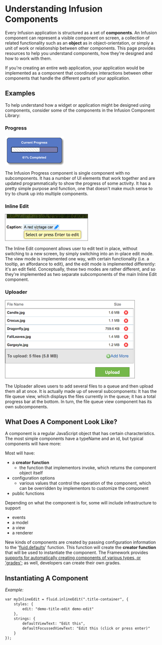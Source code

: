# Understanding Infusion Components #

Every Infusion application is structured as a set of **components**. An Infusion component can represent
a visible component on screen, a collection of related functionality such as an **object** as in object-orientation,
or simply a unit of work or relationship between other components. This page provides resources to help you understand components, how they're designed and how to work with them.

If you're creating an entire web application, your application would be implemented as a component that
coordinates interactions between other components that handle the different parts of your application.

## Examples ##

To help understand how a widget or application might be designed using components, consider some of
the components in the Infusion Component Library:

### Progress ###

![a horizontal progress bar](images/progress-example.png)

The Infusion Progress component is single component with no subcomponents. It has a number of UI elements
that work together and are updated programmatically to show the progress of some activity. It has a 
pretty simple purpose and function, one that doesn't make much sense to try to chunk up into multiple components.

### Inline Edit ###

![The Inline Edit component with a hover tooltip showing](images/viewMode.png)

The Inline Edit component allows user to edit text in place, without switching to a new screen, by 
simply switching into an in-place edit mode. The view mode is implemented one way, with certain functionality (i.e. a tooltip, an affordance to edit), and the edit mode is implemented differently: it's an edit field. Conceptually, these two modes are rather different, and so they're implemented as two separate subcomponents of the main Inline Edit component.

### Uploader ###

![The Uploader interface, showing a list of files queued for uploading.](images/uploader.png)

The Uploader allows users to add several files to a queue and then upload them all at once. It is actually 
made up of several subcomponents: It has the file queue view, which displays the files currently in the queue; it has a total progress bar at the bottom. In turn, the file queue view component has its own subcomponents.

## What Does A Component Look Like? ##

A component is a regular JavaScript object that has certain characteristics. The most simple components 
have a typeName and an id, but typical components will have more:

Most will have:

* a **creator function**
  * the function that implementors invoke, which returns the component object itself
* configuration options
  * various values that control the operation of the component, which can be overridden by implementors 
        to customize the component
* public functions

Depending on what the component is for, some will include infrastructure to support

* events
* a model
* a view
* a renderer

New kinds of components are created by passing configuration information to the '[fluid.defaults](https://github.com/fluid-project/infusion/blob/infusion-1.5/src/framework/core/js/Fluid.js#L1519-L1539)' function. 
This function will create the **creator function** that will be used to instantiate the component.
The Framework provides [supports for automatically creating components of various types, or 'grades'](ComponentGrades.md); 
as well, developers can create their own grades.

## Instantiating A Component ##
*Example:*
```
var myInlineEdit = fluid.inlineEdit(".title-container", {
    styles: {
        edit: "demo-title-edit demo-edit"
    },
    strings: {
        defaultViewText: "Edit this",
        defaultFocussedViewText: "Edit this (click or press enter)"
    }
});
```